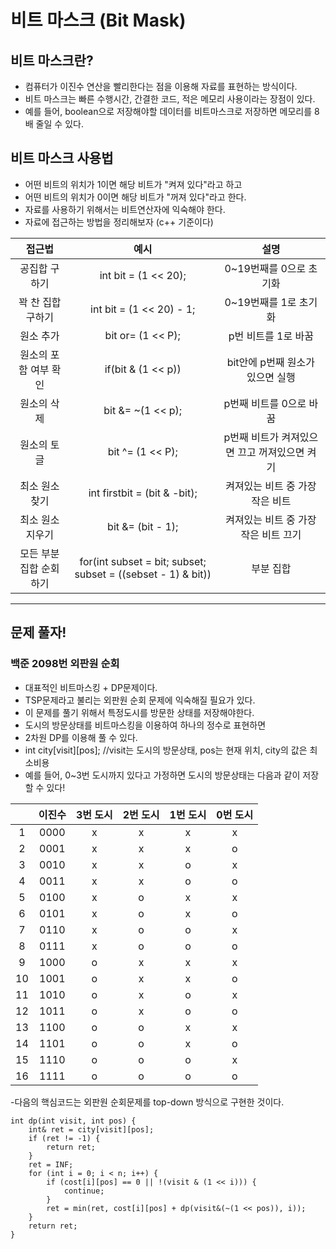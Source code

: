 # 비트 마스크 (Bit Mask)

## 비트 마스크란?
 - 컴퓨터가 이진수 연산을 빨리한다는 점을 이용해 자료를 표현하는 방식이다.
 - 비트 마스크는 빠른 수행시간, 간결한 코드, 적은 메모리 사용이라는 장점이 있다.
 - 예를 들어, boolean으로 저장해야할 데이터를 비트마스크로 저장하면 메모리를 8배 줄일 수 있다.

## 비트 마스크 사용법
- 어떤 비트의 위치가 1이면 해당 비트가 "켜져 있다"라고 하고
- 어떤 비트의 위치가 0이면 해당 비트가 "꺼져 있다"라고 한다.
- 자료를 사용하기 위해서는 비트연산자에 익숙해야 한다.
- 자료에 접근하는 방법을 정리해보자 (c++ 기준이다)

|접근법|예시|설명|
|:---:|:---:|:---:|
|공집합 구하기|int bit = (1 << 20); |0~19번째를 0으로 초기화|
|꽉 찬 집합 구하기|int bit  = (1 << 20) - 1; | 0~19번째를 1로 초기화| 
|원소 추가| bit or= (1 << P); |p번 비트를 1로 바꿈|
|원소의 포함 여부 확인|if(bit & (1 << p)) | bit안에 p번째 원소가 있으면 실행|
|원소의 삭제| bit &= ~(1 << p); | p번째 비트를 0으로 바꿈 |
|원소의 토글| bit ^= (1 << P); | p번째 비트가 켜져있으면 끄고 꺼져있으면 켜기 |
|최소 원소 찾기|int firstbit = (bit & -bit); |켜져있는 비트 중 가장 작은 비트 |
|최소 원소 지우기| bit &= (bit - 1); |켜져있는 비트 중 가장 작은 비트 끄기 |
|모든 부분 집합 순회하기|for(int subset = bit; subset; subset = ((sebset - 1) & bit))| 부분 집합 |

---

## 문제 풀자!
### 백준 2098번 외판원 순회
- 대표적인 비트마스킹 + DP문제이다.
- TSP문제라고 불리는 외판원 순회 문제에 익숙해질 필요가 있다.
- 이 문제를 풀기 위해서 특정도시를 방문한 상태를 저장해야한다.
- 도시의 방문상태를 비트마스킹을 이용하여 하나의 정수로 표현하면
- 2차원 DP를 이용해 풀 수 있다.
- int city[visit][pos]; //visit는 도시의 방문상태, pos는 현재 위치, city의 값은 최소비용
- 예를 들어, 0~3번 도시까지 있다고 가정하면 도시의 방문상태는 다음과 같이 저장할 수 있다!

|  | 이진수 | 3번 도시 | 2번 도시 | 1번 도시 | 0번 도시 |
|:---:|:---:|:---:|:---:|:---:|:---:|
| 1 | 0000 | x | x | x | x |
| 2 | 0001 | x | x | x | o |
| 3 | 0010 | x | x | o | x |
| 4 | 0011 | x | x | o | o |
| 5 | 0100 | x | o | x | x |
| 6 | 0101 | x | o | x | o |
| 7 | 0110 | x | o | o | x |
| 8 | 0111 | x | o | o | o |
| 9 | 1000 | o | x | x | x |
| 10 | 1001 | o | x | x | o |
| 11 | 1010 | o | x | o | x |
| 12 | 1011 | o | x | o | o |
| 13 | 1100 | o | o | x | x |
| 14 | 1101 | o | o | x | o |
| 15 | 1110 | o | o | o | x |
| 16 | 1111 | o | o | o | o |


-다음의 핵심코드는 외판원 순회문제를 top-down 방식으로 구현한 것이다. 

```
int dp(int visit, int pos) {
	int& ret = city[visit][pos];
	if (ret != -1) {
		return ret;
	}
	ret = INF;
	for (int i = 0; i < n; i++) {
		if (cost[i][pos] == 0 || !(visit & (1 << i))) {
			continue;
		}
		ret = min(ret, cost[i][pos] + dp(visit&(~(1 << pos)), i));
	}
	return ret;
}
```
 
